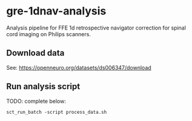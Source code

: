 # gre-1dnav-analysis
Analysis pipeline for FFE 1d retrospective navigator correction for spinal cord imaging on Philips scanners. 

## Download data

See: https://openneuro.org/datasets/ds006347/download

## Run analysis script

TODO: complete below:
```shell
sct_run_batch -script process_data.sh
```
